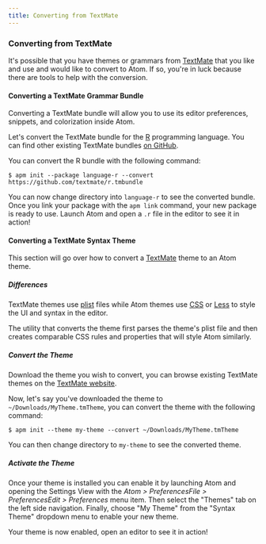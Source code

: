 ```yaml
---
title: Converting from TextMate
---
```

### Converting from TextMate

It's possible that you have themes or grammars from [TextMate](https://macromates.com) that you like and use and would like to convert to Atom. If so, you're in luck because there are tools to help with the conversion.

#### Converting a TextMate Grammar Bundle

Converting a TextMate bundle will allow you to use its editor preferences, snippets, and colorization inside Atom.

Let's convert the TextMate bundle for the [R](https://en.wikipedia.org/wiki/R_(programming_language)) programming language. You can find other existing TextMate bundles [on GitHub](https://github.com/textmate).

You can convert the R bundle with the following command:

``` command-line
$ apm init --package language-r --convert https://github.com/textmate/r.tmbundle
```

You can now change directory into `language-r` to see the converted bundle. Once you link your package with the `apm link` command, your new package is ready to use. Launch Atom and open a `.r` file in the editor to see it in action!

#### Converting a TextMate Syntax Theme

This section will go over how to convert a [TextMate](https://macromates.com) theme to an Atom
theme.

##### Differences

TextMate themes use [plist](https://en.wikipedia.org/wiki/Property_list) files while Atom themes use [CSS](https://en.wikipedia.org/wiki/Cascading_Style_Sheets) or [Less](http://lesscss.org) to style the UI and syntax in the editor.

The utility that converts the theme first parses the theme's plist file and then creates comparable CSS rules and properties that will style Atom similarly.

##### Convert the Theme

Download the theme you wish to convert, you can browse existing TextMate themes on the [TextMate website](http://wiki.macromates.com/Themes/UserSubmittedThemes).

Now, let's say you've downloaded the theme to `~/Downloads/MyTheme.tmTheme`, you can convert the theme with the following command:

``` command-line
$ apm init --theme my-theme --convert ~/Downloads/MyTheme.tmTheme
```

You can then change directory to `my-theme` to see the converted theme.

##### Activate the Theme

Once your theme is installed you can enable it by launching Atom and opening the Settings View with the <span class="platform-mac">_Atom > Preferences_</span><span class="platform-windows">_File > Preferences_</span><span class="platform-linux">_Edit > Preferences_</span> menu item. Then select the "Themes" tab on the left side navigation. Finally, choose "My Theme" from the "Syntax Theme" dropdown menu to enable your new theme.

Your theme is now enabled, open an editor to see it in action!
